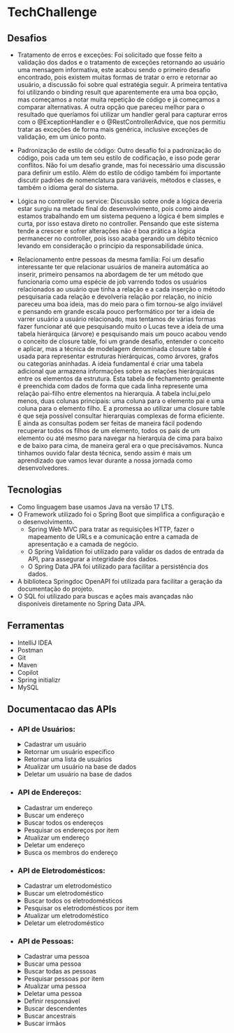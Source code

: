 # TechChallenge

## Desafios

- Tratamento de erros e exceções:
  Foi solicitado que fosse feito a validação dos dados e o tratamento de exceções retornando ao usuário uma mensagem informativa,
  este acabou sendo o primeiro desafio encontrado, pois existem muitas formas de tratar o erro e retornar ao usuário, a discussão foi sobre qual estratégia seguir.
  A primeira tentativa foi utilizando o binding result que aparentemente era uma boa opção, mas começamos a notar muita repetição de código e já começamos a comparar alternativas.
  A outra opção que pareceu melhor para o resultado que queríamos foi utilizar um handler geral para capturar erros com o @ExceptionHandler e o @RestControllerAdvice,
  que nos permitiu tratar as exceções de forma mais genérica, inclusive exceções de validação, em um único ponto.

- Padronização de estilo de código:
  Outro desafio foi a padronização do código, pois cada um tem seu estilo de codificação, e isso pode gerar conflitos. Não foi um desafio grande, mas foi necessário uma discussão para definir um estilo.
  Além do estilo de código também foi importante discutir padrões de nomenclatura para variáveis, métodos e classes, e também o idioma geral do sistema.

- Lógica no controller ou service:
  Discussão sobre onde a lógica deveria estar surgiu na metade final do desenvolvimento, pois como ainda estamos trabalhando em um sistema pequeno a lógica é bem simples e curta, por isso estava direto no controller.
  Pensando que este sistema tende a crescer e sofrer alterações não é boa prática a lógica permanecer no controller, pois isso acaba gerando um débito técnico levando em consideração o princípio da responsabilidade única.

- Relacionamento entre pessoas da mesma família:
  Foi um desafio interessante ter que relacionar usuários de maneira automática ao inserir, primeiro pensamos na abordagem de ter um método que funcionaria como uma espécie de job varrendo todos os usuários relacionados ao usuário que tinha a relação
  e a cada inserção o método pesquisaria cada relação e devolveria relação por relação, no início pareceu uma boa ideia, mas do meio para o fim tornou-se algo inviável e pensando em grande escala pouco performático por ter a ideia de
  varrer usuário a usuário relacionado, mas tentamos de várias formas fazer funcionar até que pesquisando muito o Lucas teve a ideia de uma tabela hierárquica (árvore) e pesquisando mais um pouco acabou vendo o conceito de closure table,
  foi um grande desafio, entender o conceito e aplicar, mas a técnica de modelagem denominada closure table é usada para representar estruturas hierárquicas, como árvores, grafos ou categorias aninhadas. A ideia fundamental é criar uma tabela
  adicional que armazena informações sobre as relações hierárquicas entre os elementos da estrutura. Esta tabela de fechamento geralmente é preenchida com dados de forma que cada linha represente uma relação pai-filho entre elementos na hierarquia.
  A tabela inclui,pelo menos, duas colunas principais: uma coluna para o elemento pai e uma coluna para o elemento filho. E a promessa ao utilizar uma closure table é que seja possível consultar hierarquias complexas de forma eficiente.
  E ainda as consultas podem ser feitas de maneira fácil podendo recuperar todos os filhos de um elemento, todos os pais de um elemento ou até mesmo para navegar na hierarquia de cima para baixo e de baixo para cima, de maneira geral era o que precisávamos.
  Nunca tínhamos ouvido falar desta técnica, sendo assim é mais um aprendizado que vamos levar durante a nossa jornada como desenvolvedores.

## Tecnologias

- Como linguagem base usamos Java na versão 17 LTS.
- O Framework utilizado foi o Spring Boot que simplifica a configuração e o desenvolvimento.
    - Spring Web MVC para tratar as requisições HTTP, fazer o mapeamento de URLs e a comunicação entre a camada de apresentação e a camada de negócio.
    - O Spring Validation foi utilizado para validar os dados de entrada da API, para assegurar a integridade dos dados.
    - O Spring Data JPA foi utilizado para facilitar a persistência dos dados.
- A biblioteca Springdoc OpenAPI foi utilizada para facilitar a geração da documentação do projeto.
- O SQL foi utilizado para buscas e ações mais avançadas não disponíveis diretamente no Spring Data JPA.

## Ferramentas

- IntelliJ IDEA
- Postman
- Git
- Maven
- Copilot
- Spring initializr
- MySQL

## Documentacao das APIs

- ### API de Usuários:

  <details>
    <summary>Cadastrar um usuário</summary>

    - POST: http://localhost:8080/users/
      - Request:
        ```bash
          curl -X POST 'localhost:8080/users' -H 'Content-Type: application/json' \
          --data '{
              "name": "João Augusto de Oliveira",
              "birthDate": "1975-06-25",
              "gender": "MALE"
          }'
        ```
      - Response 201:
        ```json
          {
            "id": 1,
            "name": "Sergio Bezerra da Silva",
            "birthDate": "1974-05-25",
            "gender": "MALE"
          }
        ```
      - Response 400:
        ```json
          {
            "name": "tamanho deve ser entre 1 e 255",
            "birthDate": "não deve ser nulo"
          }
        ```
  </details>

  <details>  
	  <summary>Retornar um usuário específico</summary>

    - GET: http://localhost:8080/users/{id} *(id do usuário buscado)*
      - Request:
        ```bash
          curl -X GET 'http://localhost:8080/users/2'
        ```
      - Response 200:
        ```json
          {
            "id": 1,
            "name": "Sergio Bezerra da Silva",
            "birthDate": "1974-05-25",
            "gender": "MALE"
          }
        ```
      - Response 404:
        ```json
          {
            "error": "User id: 1 not found."
          }
        ```
  </details>

  <details>
    <summary>Retornar uma lista de usuários</summary>

    - GET: http://localhost:8080/users
      - Request:
        ```bash
          curl -X GET 'http://localhost:8080/users'
        ```
      - Response 200:
        ```json
          [
            {
              "id": 1,
              "name": "Sergio Bezerra da Silva",
              "birthDate": "1974-05-25",
              "gender": "MALE"
            }
          ]
        ```
  </details>

  <details>
    <summary>Atualizar um usuário na base de dados</summary>

    - PUT: http://localhost:8080/users/{id} *(id do usuário a ser atualizdo)*
      - Request:
        ```bash
          curl -X PUT 'localhost:8080/users/3' \
          -H 'Content-Type: application/json' \
          --data '{  
                  "name": "Sergio Oliveira da Silva",
                  "birthDate": "1974-05-25",
                  "gender": "MALE"
                }'
        ```
      - Response 200:
        ```json
          {
            "id": 1,
            "name": "Sergio da Silva",
            "birthDate": "1974-05-25",
            "gender": "MALE"
          }
        ```
      - Response 400:
        ```json
          {
            "name": "tamanho deve ser entre 1 e 255",
            "birthDate": "não deve ser nulo"
          }
        ```
      - Response 404:
        ```json
          {
            "error": "User id: 2 not found."
          }
        ```
  </details>
  
  <details>
    <summary>Deletar um usuário na base de dados</summary>
    
    - DELETE: http://localhost:8080/users/{id} *(id do usuário a ser deletado)*
      - Request
        ```bash
          curl -X DELETE 'http://localhost:8080/users/3'
        ```
      - Response 204
        ```json
          {}
        ```
      - Response 404:
        ```json
          {
            "error": "User id: 3 not found."
          }
        ```
  </details>


  
  
  
  
    
  
- ### API de Endereços:

  <details>
	  <summary>Cadastrar um endereço</summary>

    - POST: http://localhost:8080/addresses
      - Request:
        ```bash
          curl -X POST 'localhost:8080/addresses' \
          -H 'Content-Type: application/json' \
          --data '{
              "userId": 1,
              "street": "Rua dos Bobos",
              "number": "0",
              "neighborhood": "Vila Pompéia",
              "city": "São Paulo",
              "state": "SP"
          }'
        ```
      - Response 201:
        ```json
          {
            "id": 1,
            "street": "Rua dos Bobos",
            "number": "0",
            "neighborhood": "Vila Pompéia",
            "city": "São Paulo",
            "state": "SP",
            "user": {
                "id": 1,
                "name": "Sergio Bezerra da Silva",
                "birthDate": "1974-05-25",
                "gender": "MALE"
            },
            "people": []
          }
        ```
      - Response 400:
        ```json
          {
            "number": "Number is required",
            "city": "City is required",
            "street": "Street is mandatory",
            "state": "State is required",
            "neighborhood": "Neighborhood is required",
            "userId": "User is mandatory"
          }
        ```
      - Response 404:
        ```json
          {
            "error": "Address id: 3 not found."
          }
        ```

  </details>

  <details>
    <summary>Buscar um endereço</summary>

    - GET: http://localhost:8080/addresses/{id} *(id do endereço buscado)*
      - Request:
        ```bash
          curl -X GET 'localhost:8080/addresses/1'
        ```
      - Response 200:
        ```json
          {
            "id": 3,
            "street": "Rua dos Bobos",
            "number": "0",
            "neighborhood": "Vila Pompéia",
            "city": "São Paulo",
            "state": "SP"
          }
        ```
      - Response 404:
        ```json
          {
            "error": "Address id: 3 not found."
          }
        ```
  </details>

  <details>
    <summary>Buscar todos os endereços</summary>

    - GET: http://localhost:8080/addresses
      - Request:
        ```bash
          curl -X GET 'localhost:8080/addresses'
        ```
      - Response 200:
        ```json
        [
          {
            "id": 1,
            "street": "Rua dos Bobos",
            "number": "0",
            "neighborhood": "Vila Pompéia",
            "city": "São Paulo",
            "state": "SP"
          },
          {
            "id": 2,
            "street": "Rua dos dois",
            "number": "1",
            "neighborhood": "Vila Pompéia",
            "city": "São Paulo",
            "state": "SP"
          }
        ]
        ```
  </details>

  <details>
    <summary>Pesquisar os endereços por item</summary>

    - POST: http://localhost:8080/addresses/search
      - Request:
        ```bash
          curl -X POST 'localhost:8080/addresses/search' \
        -H 'Content-Type: application/json' \
        --data '{
            "street": "bobos",
            "number": "",
            "neighborhood": "",
            "city": "",
            "state": ""
        }'
        ```
      - Response 200:
        ```json
        [
          {
            "id": 1,
            "street": "Rua dos Bobos",
            "number": "0",
            "neighborhood": "Vila Pompéia",
            "city": "São Paulo",
            "state": "SP"
          },
          {
            "id": 2,
            "street": "Rua dos dois",
            "number": "1",
            "neighborhood": "Vila Pompéia",
            "city": "São Paulo",
            "state": "SP"
          }
        ]
        ```
      - Response 404:
        ```json
          {
            "error": "Address id: 3 not found."
          }
        ```
  </details>

  <details>
    <summary>Atualizar um endereço</summary>

    - PUT: http://localhost:8080/addresses/{id} *(id do endereço a ser atualizado)*
      - Request:
        ```bash
          curl -X PUT 'localhost:8080/addresses/1' \
          -H 'Content-Type: application/json' \
          --data '{
              "street": "Rua dos Bobos",
              "number": "00",
              "neighborhood": "Vila Pompéia",
              "city": "São Paulo",
              "state": "SP"
          }'
        ```
      - Response 200:
        ```json        
          {
            "id": 1,
            "street": "Rua dos Bobos",
            "number": "00",
            "neighborhood": "Vila Pompéia",
            "city": "São Paulo",
            "state": "SP"
          }
        ```
        - Response 404:
        ```json
          {
            "error": "Address id: 3 not found."
          }
        ```
  </details>

  <details>
    <summary>Deletar um endereço</summary>

    - DELETE: http://localhost:8080/addresses/{id} *(id do endereço a ser deletado)*
      - Request:
        ```bash
          curl -X DELETE 'localhost:8080/addresses/1'
        ```
      - Response 204:
        ```json
          {}
        ```
      - Response 404:
        ```json
          {
            "error": "Address id: 3 not found."
          }
        ```      
  </details>

  <details>
    <summary>Busca os membros do endereço</summary>

    - GET: http://localhost:8080/addresses/1/members
      - Request:
        ```bash
          curl -X GET 'http://localhost:8080/addresses/1/members'
        ```
      - Response 200:
        ```json
        [
          {
            "id": 1,
            "street": "Rua dos Bobos",
            "number": "0",
            "neighborhood": "Vila Pompéia",
            "city": "São Paulo",
            "state": "SP"
          },
          {
            "id": 2,
            "street": "Rua dos dois",
            "number": "1",
            "neighborhood": "Vila Pompéia",
            "city": "São Paulo",
            "state": "SP"
          }
        ]
        ```
      - Response 404:
        ```json
          {
            "error": "Address id: 3 not found."
          }
        ```
  </details>
  
  

- ### API de Eletrodomésticos:

  <details>
    <summary>Cadastrar um eletrodoméstico</summary>

    - POST: http://localhost:8080/appliances/
      - Request:
        ```bash
          curl -X POST 'localhost:8080/appliances' \
          -H 'Content-Type: application/json' \
          --data '{
              "name": "Refrigerador dummie",
              "brand": "alta fridge",
              "model": "UVNANO",
              "potencyInWatts":5200,
              "voltage": "ONE_HUNDRED_TWENTY_SEVEN",
              "addressId": 1
          }'
        ```
      - Response 201:
        ```json
        {
          "id": 2,
          "name": "Refrigerador dummie",
          "brand": "alta fridge",
          "model": "UVNANO",
          "potencyInWatts": 5200,
          "voltage": "ONE_HUNDRED_TWENTY_SEVEN"
        }
        ```
      - Response 400
        ```json
          {
            "name": "não deve estar em branco",
            "brand": "não deve estar em branco",
            "addressId": "não deve ser nulo"
          }
        ```
  </details>
  <details>
    <summary>Buscar um eletrodoméstico</summary>

    - GET: http://localhost:8080/appliances/{id} *(id do endereço buscado)*
      - Request
        ```bash
          curl -X GET 'localhost:8080/appliances/1'
        ```
      - Response 200
        ```json
          {
            "id": 1,
            "name": "Refrigerador dummie",
            "brand": "alta fridge",
            "model": "UVNANO",
            "potencyInWatts": 5200,
            "voltage": "ONE_HUNDRED_TWENTY_SEVEN"
          }
        ```
      - Response 404
        ```json
          {
            "error": "Appliance id: 14 not found."
          }
        ```
  </details>
  <details>
    <summary>Buscar todos os eletrodomésticos</summary>

    - GET: http://localhost:8080/appliances
      - Request:
        ```bash
          curl -X GET 'localhost:8080/appliances'
        ```
      - Response 200
        ```json
          [
            {
              "id": 1,
              "name": "Refrigerador dummie",
              "brand": "alta fridge",
              "model": "UVNANO",
              "potencyInWatts": 5200,
              "voltage": "ONE_HUNDRED_TWENTY_SEVEN"
            },
            {
              "id": 2,
              "name": "Refrigerador dummie",
              "brand": "alta fridge",
              "model": "UVNANO",
              "potencyInWatts": 5200,
              "voltage": "ONE_HUNDRED_TWENTY_SEVEN"
            }
          ]
        ```
  </details>
  <details>
    <summary>Pesquisar os eletrodomésticos por item</summary>

    - POST: http://localhost:8080/appliances/search
      - Request:
        ```bash
          curl -X POST 'localhost:8080/appliances/search' \
          -H 'Content-Type: application/json' \
          --data '{
              "name": "Refrigerador",
              "brand": "",
              "model": "UVNANO"
          }'
        ```
      - Response 200:
        ```json
          [
            {
              "id": 1,
              "street": "Rua dos Bobos",
              "number": "0",
              "neighborhood": "Vila Pompéia",
              "city": "São Paulo",
              "state": "SP"
            },
            {
              "id": 2,
              "street": "Rua dos dois",
              "number": "1",
              "neighborhood": "Vila Pompéia",
              "city": "São Paulo",
              "state": "SP"
            }
          ]
        ```
      - Response 404
        ```json
          {
            "error": "Appliance id: 14 not found."
          }
        ```
  </details>
  <details>
    <summary>Atualizar um eletrodoméstico</summary>

    - PUT: http://localhost:8080/appliances/{id} *(id do eletrodoméstico a ser atualizado)*
      - Request:
        ```bash
          curl -X PUT 'localhost:8080/appliances/1' \
          -H 'Content-Type: application/json' \
          --data '{
              "name": "Lavadora Lavanada",
              "brand": "Suggatudo",
              "model": "LGPD",
              "potencyInWatts": 2000,
              "voltage": "BIVOLT"
          }'
        ```
      - Response 200:
        ```json
          {
            "id": 1,
            "name": "Lavadora Lavanada",
            "brand": "Suggatudo",
            "model": "LGPD",
            "potencyInWatts": 2000,
            "voltage": "BIVOLT"
          }
        ```
      - Response 404
        ```json
          {
            "error": "Appliance id: 1 not found."
          }
        ```
  </details>
  <details>
    <summary>Deletar um eletrodoméstico</summary>

    - DELETE: http://localhost:8080/appliances/{id} *(id do eletrodoméstico a ser deletado)*
        - Exemplo de requisição:
          ```bash
            curl -X DELETE 'localhost:8080/appliances/1'
          ```
        - Exemplo de retorno em caso de sucesso:
          ```json
            {}
          ```
        - Response 404
          ```json
            {
              "error": "Appliance id: 1 not found."
            }
          ```
  </details>

- ### API de Pessoas:

  <details>
    <summary>Cadastrar uma pessoa</summary>

    - POST: http://localhost:8080/people/
      - Request:
        ```bash
          curl -X POST 'localhost:8080/people' \
          -H 'Content-Type: application/json' \
          --data '{
              "name": "Sergio Bezerra da Silva",
              "birthDate": "1974-05-25",
              "gender": "MALE",
              "addressesIds": [1],
              "userId": 1
          }'
        ```
      - Response 201:
        ```json
          {
            "id": 1,
            "name": "Sergio Bezerra da Silva",
            "birthDate": "1974-05-25",
            "gender": "MALE"
          }
        ```
      - Response 400
        ```json
          {
            "name": "não deve ser nulo",
            "birthDate": "não deve ser nulo"
          }
        ```
  </details>
  <details>
    <summary>Buscar uma pessoa</summary>

    - GET: http://localhost:8080/people/{id}  *(id da pessoa buscada)*
      - Request:
        ```bash
          curl -X GET 'localhost:8080/people/1'
        ```
      - Response 200:
        ```json
          {
            "id": 2,
            "name": "Sergio Bezerra da Silva",
            "birthDate": "1974-05-25",
            "gender": "MALE"
          }
        ```
      - Response 404:
        ```json
          {
            "error": "Person id: 10 not found."
          }
        ```
  </details>
  <details>
    <summary>Buscar todas as pessoas</summary>

    
    - GET: http://localhost:8080/people
      - Request:
        ```bash
          curl -X GET 'localhost:8080/people'
        ```
      - Exemplo de retorno em caso de sucesso:
        ```json
          [
            {
              "id": 1,
              "name": "Sergio Bezerra da Silva",
              "birthDate": "1974-05-25",
              "gender": "MALE"
            },
            {
              "id": 2,
              "name": "Sergio Bezerra da Silva",
              "birthDate": "1974-05-25",
              "gender": "MALE"
            }
          ]
        ```
  </details>
  <details>
    <summary>Pesquisar pessoas por item</summary>

    - POST: http://localhost:8080/people/search
      - Request:
        ```bash
          curl -X POST 'localhost:8080/people/search' \
          -H 'Content-Type: application/json' \
          --data '{
              "userId": 1,
              "name": "",
              "gender": "MALE"
          }'
        ```
      - Response 200:
        ```json
          [
            {
              "id": 1,
              "street": "Rua dos Bobos",
              "number": "0",
              "neighborhood": "Vila Pompéia",
              "city": "São Paulo",
              "state": "SP"
            },
            {
              "id": 2,
              "street": "Rua dos dois",
              "number": "1",
              "neighborhood": "Vila Pompéia",
              "city": "São Paulo",
              "state": "SP"
            }
          ]
        ```
  </details>
  <details>
    <summary>Atualizar uma pessoa</summary>

    - PUT: http://localhost:8080/people/{id}  *(id da pessoa a ser atualizada)*
        - Request:
          ```bash
            curl -X PUT 'localhost:8080/people/1' \
            -H 'Content-Type: application/json' \
            --data '{
                "name": "Sergio Bezerra Oliveira",
                "birthDate": "1974-05-25",
                "gender": "MALE"
            }'
          ```
        - Response 200:
          ```json
            {
              "id": 2,
              "name": "Sergio Bezerra Oliveira",
              "birthDate": "1974-05-25",
              "gender": "MALE"
            }
          ```
        - Response 400:
          ```json
            {
              "addressesIds": "não deve estar vazio",
              "name": "não deve ser nulo",
              "userId": "não deve ser nulo",
              "birthDate": "não deve ser nulo"
            }
          ```
        - Response 404:
          ```json
            {
              "error": "Person id: 10 not found."
            }
          ```
  </details>
  <details>
    <summary>Deletar uma pessoa</summary>

    - DELETE: http://localhost:8080/people/{id}  *(id da pessoa a ser deletada)*
      - Request:
        ```bash
          curl -X DELETE 'localhost:8080/people/1'
        ```
      - Response 204:
        ```json
          {}
        ```
      - Response 404:
        ```json
          {
            "error": "Person id: 10 not found."
          }
        ```
  </details>
  <details>
    <summary>Definir responsável</summary>

    - POST: http://localhost:8080/people/{personId}/parent/{parentId}
        - {personId}: id do filho
        - {parentId}: id do responsavel
          - Request:
            ```bash
              curl -X POST 'http://localhost:8080/people/2/parent/1'
            ```
          - Response 200:
            ```json
              {
                "id": 2,
                "name": "Luiz Inacio",
                "birthDate": "1971-09-03",
                "gender": "MALE",
                "relatedUser": {
                  "id": 1,
                  "name": "Sergio Bezerra da Silva",
                  "birthDate": "1974-05-25",
                  "gender": "MALE"
                },
                "addresses": [
                  {
                    "id": 1,
                    "street": "Rua dos Bobos",
                    "number": "0",
                    "neighborhood": "Vila Pompéia",
                    "city": "São Paulo",
                    "state": "SP"
                  }
                ]
              }            
            ```
          - Respomse 404:
            ```json
              {
                "error": "Person id: 5 not found."
              }            
            ```
  </details>
  <details>
    <summary>Buscar descendentes</summary>
    
    - POST: http://localhost:8080/people/{id}/descendants
      - {id}: id do responsavel
        - Request:
          ```bash
            curl -X GET 'http://localhost:8080/people/1/descendants'
          ```
        - Response 200:
            ```json
            {
              "id": 1,
              "name": "Sergio Bezerra da Silva",
              "birthDate": "1974-05-25",
              "gender": "MALE",
              "familyMembers": {
                "SON": [
                  {
                    "id": 2,
                    "name": "Luiz Inacio",
                    "birthDate": "1971-09-03",
                    "gender": "MALE"
                  }
                ]
              }
            }
            ```
        - Respomse 404:
            ```json
              {
                "error": "Person id: 5 not found."
              }            
            ```
  </details>
  <details>
    <summary>Buscar ancestrais</summary>

    - POST: http://localhost:8080/people/{id}/ancestors
      - {id}: id do descendente
        - Request:
          ```bash
            curl -X GET 'http://localhost:8080/people/2/ancestors'
          ```
        - Response 200:
          ```json
            {
              "id": 2,
              "name": "Luiz Inacio",
              "birthDate": "1971-09-03",
              "gender": "MALE",
              "familyMembers": {
                "PARENT": [
                  {
                    "id": 1,
                    "name": "Sergio Bezerra da Silva",
                    "birthDate": "1974-05-25",
                    "gender": "MALE"
                  }
                ]
              }
            }
          ```
        - Respomse 404:
            ```json
              {
                "error": "Person id: 5 not found."
              }            
            ```
  </details>
  <details>
    <summary>Buscar irmãos</summary>

    - POST: http://localhost:8080/people/{id}/brothers
      - {id}: id da pessoa
        - Reqquest:
          ```bash
            curl -X GET 'http://localhost:8080/people/2/brothers'
          ```
        - Response 200:
          ```json
            {
              "id": 2,
              "name": "Luiz Inacio",
              "birthDate": "1971-09-03",
              "gender": "MALE",
              "familyMembers": {
                "BROTHER": [
                  {
                    "id": 3,
                    "name": "Luiz Terceiro",
                    "birthDate": "1971-09-13",
                    "gender": "MALE"
                  }
                ]
              }
            }
          ```
        - Respomse 404:
            ```json
              {
                "error": "Person id: 5 not found."
              }            
            ```
  </details>

